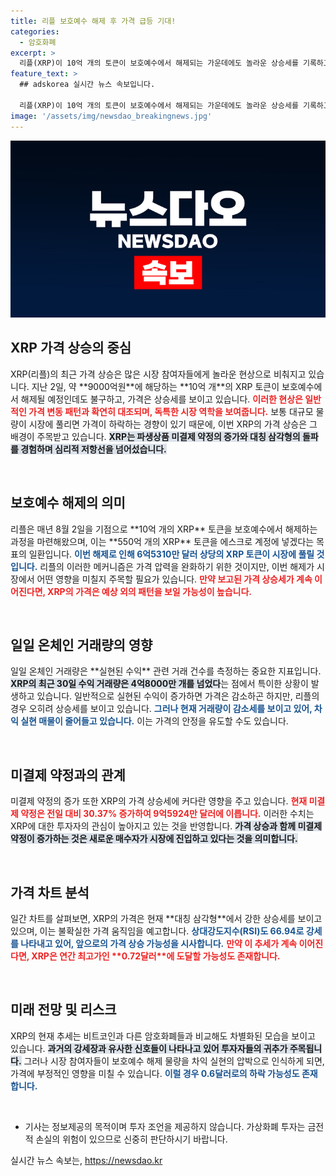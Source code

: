 ```yaml
---
title: 리플 보호예수 해제 후 가격 급등 기대!
categories:
  - 암호화폐
excerpt: >
  리플(XRP)이 10억 개의 토큰이 보호예수에서 해제되는 가운데에도 놀라운 상승세를 기록하고 있습니다. 투자자들은 일반적인 패턴을 무시하고 가격 상승을 이끌고 있으며, 향후 더 큰 상승 가능성에 주목하고 있습니다. 2017년과 유사한 신호가 나타나며, 투기 활동도 급증하고 있어 리플의 향후 흐름이 주목받고 있습니다.
feature_text: >
  ## adskorea 실시간 뉴스 속보입니다.

  리플(XRP)이 10억 개의 토큰이 보호예수에서 해제되는 가운데에도 놀라운 상승세를 기록하고 있습니다. 투자자들은 일반적인 패턴을 무시하고 가격 상승을 이끌고 있으며, 향후 더 큰 상승 가능성에 주목하고 있습니다. 2017년과 유사한 신호가 나타나며, 투기 활동도 급증하고 있어 리플의 향후 흐름이 주목받고 있습니다.
image: '/assets/img/newsdao_breakingnews.jpg'
---
```


<p><img src="/assets/img/newsdao_breakingnews.jpg" alt="adskorea 속보" /></p>

<h2 data-ke-size="size26">XRP 가격 상승의 중심</h2>

<p data-ke-size="size16">XRP(리플)의 최근 가격 상승은 많은 시장 참여자들에게 놀라운 현상으로 비춰지고 있습니다. 지난 2일, 약 **9000억원**에 해당하는 **10억 개**의 XRP 토큰이 보호예수에서 해제될 예정인데도 불구하고, 가격은 상승세를 보이고 있습니다. <b><span style="color: #ee2323;">이러한 현상은 일반적인 가격 변동 패턴과 확연히 대조되며, 독특한 시장 역학을 보여줍니다.</span></b> 보통 대규모 물량이 시장에 풀리면 가격이 하락하는 경향이 있기 때문에, 이번 XRP의 가격 상승은 그 배경이 주목받고 있습니다. <b><span style="background-color: #21538527;">XRP는 파생상품 미결제 약정의 증가와 대칭 삼각형의 돌파를 경험하며 심리적 저항선을 넘어섰습니다.</span></b> </p>

<p data-ke-size="size16">&nbsp;</p>

<h2 data-ke-size="size26">보호예수 해제의 의미</h2>

<p data-ke-size="size16">리플은 매년 8월 2일을 기점으로 **10억 개의 XRP** 토큰을 보호예수에서 해제하는 과정을 마련해왔으며, 이는 **550억 개의 XRP** 토큰을 에스크로 계정에 넣겠다는 목표의 일환입니다. <b><span style="color: #1a5490;">이번 해제로 인해 6억5310만 달러 상당의 XRP 토큰이 시장에 풀릴 것입니다.</span></b> 리플의 이러한 메커니즘은 가격 압력을 완화하기 위한 것이지만, 이번 해제가 시장에서 어떤 영향을 미칠지 주목할 필요가 있습니다. <b><span style="color: #ee2323;">만약 보고된 가격 상승세가 계속 이어진다면, XRP의 가격은 예상 외의 패턴을 보일 가능성이 높습니다.</span></b></p>

<p data-ke-size="size16">&nbsp;</p>

<h2 data-ke-size="size26">일일 온체인 거래량의 영향</h2>

<p data-ke-size="size16">일일 온체인 거래량은 **실현된 수익** 관련 거래 건수를 측정하는 중요한 지표입니다. <b><span style="background-color: #21538527;">XRP의 최근 30일 수익 거래량은 4억8000만 개를 넘었다</span></b>는 점에서 특이한 상황이 발생하고 있습니다. 일반적으로 실현된 수익이 증가하면 가격은 감소하곤 하지만, 리플의 경우 오히려 상승세를 보이고 있습니다. <b><span style="color: #1a5490;">그러나 현재 거래량이 감소세를 보이고 있어, 차익 실현 매물이 줄어들고 있습니다.</span></b> 이는 가격의 안정을 유도할 수도 있습니다.</p>

<p data-ke-size="size16">&nbsp;</p>

<h2 data-ke-size="size26">미결제 약정과의 관계</h2>

<p data-ke-size="size16">미결제 약정의 증가 또한 XRP의 가격 상승세에 커다란 영향을 주고 있습니다. <b><span style="color: #ee2323;">현재 미결제 약정은 전일 대비 30.37% 증가하여 9억5924만 달러에 이릅니다.</span></b> 이러한 수치는 XRP에 대한 투자자의 관심이 높아지고 있는 것을 반영합니다. <b><span style="background-color: #21538527;">가격 상승과 함께 미결제 약정이 증가하는 것은 새로운 매수자가 시장에 진입하고 있다는 것을 의미합니다.</span></b></p>

<p data-ke-size="size16">&nbsp;</p>

<h2 data-ke-size="size26">가격 차트 분석</h2>

<p data-ke-size="size16">일간 차트를 살펴보면, XRP의 가격은 현재 **대칭 삼각형**에서 강한 상승세를 보이고 있으며, 이는 불확실한 가격 움직임을 예고합니다. <b><span style="color:#1a5490;">상대강도지수(RSI)도 66.94로 강세를 나타내고 있어, 앞으로의 가격 상승 가능성을 시사합니다.</span></b> <b><span style="color: #ee2323;">만약 이 추세가 계속 이어진다면, XRP은 연간 최고가인 **0.72달러**에 도달할 가능성도 존재합니다.</span></b></p>

<p data-ke-size="size16">&nbsp;</p>

<h2 data-ke-size="size26">미래 전망 및 리스크</h2>

<p data-ke-size="size16">XRP의 현재 추세는 비트코인과 다른 암호화폐들과 비교해도 차별화된 모습을 보이고 있습니다. <b><span style="background-color: #21538527;">과거의 강세장과 유사한 신호들이 나타나고 있어 투자자들의 귀추가 주목됩니다.</span></b> 그러나 시장 참여자들이 보호예수 해제 물량을 차익 실현의 압박으로 인식하게 되면, 가격에 부정적인 영향을 미칠 수 있습니다. <b><span style="color: #1a5490;">이럴 경우 0.6달러로의 하락 가능성도 존재합니다.</span></b> </p>

<p data-ke-size="size16">&nbsp;</p>

<ul>
<li>기사는 정보제공의 목적이며 투자 조언을 제공하지 않습니다. 가상화폐 투자는 금전적 손실의 위험이 있으므로 신중히 판단하시기 바랍니다.</li>
</ul>
실시간 뉴스 속보는, <a href="https://newsdao.kr" rel="dofollow">https://newsdao.kr</a>


